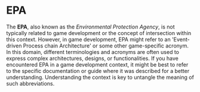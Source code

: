 # EPA

The **EPA**, also known as the *Environmental Protection Agency*, is not typically related to game development or the concept of intersection within this context. However, in game development, EPA might refer to an 'Event-driven Process chain Architecture' or some other game-specific acronym. In this domain, different terminologies and acronyms are often used to express complex architectures, designs, or functionalities. If you have encountered EPA in a game development context, it might be best to refer to the specific documentation or guide where it was described for a better understanding. Understanding the context is key to untangle the meaning of such abbreviations.
